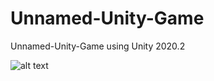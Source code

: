 # Unnamed-Unity-Game
Unnamed-Unity-Game using Unity 2020.2

![alt text](https://github.com/SwingsH/Unnamed-Unity-Game/blob/main/TechDocs/Client-Server-Model.png)
